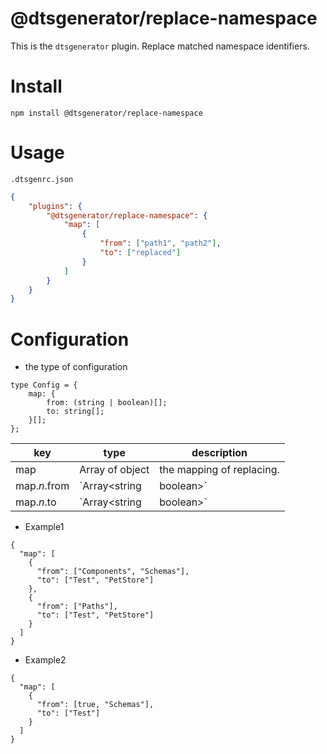 # @dtsgenerator/replace-namespace

This is the `dtsgenerator` plugin.
Replace matched namespace identifiers.

# Install

```
npm install @dtsgenerator/replace-namespace
```

# Usage

`.dtsgenrc.json`
```json
{
    "plugins": {
        "@dtsgenerator/replace-namespace": {
            "map": [
                {
                    "from": ["path1", "path2"],
                    "to": ["replaced"]
                }
            ]
        }
    }
}
```

# Configuration

- the type of configuration
```
type Config = {
    map: {
        from: (string | boolean)[];
        to: string[];
    }[];
};
```

| key | type | description |
|-----|------|-------------|
| map | Array of object | the mapping of replacing. |
| map.*n*.from | `Array<string | boolean>` | the definition of from name. if this value is true, it treated as wildcard . |
| map.*n*.to | `Array<string | boolean>` | the definition of to name. |


- Example1
```
{
  "map": [
    {
      "from": ["Components", "Schemas"],
      "to": ["Test", "PetStore"]
    },
    {
      "from": ["Paths"],
      "to": ["Test", "PetStore"]
    }
  ]
}
```

- Example2
```
{
  "map": [
    {
      "from": [true, "Schemas"],
      "to": ["Test"]
    }
  ]
}
```
